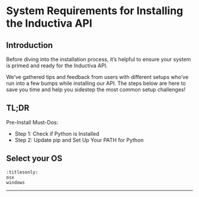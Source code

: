 # System Requirements for Installing the Inductiva API

## Introduction

Before diving into the installation process, it’s helpful to ensure your 
system is primed and ready for the Inductiva API.

We’ve gathered tips and feedback from users with different setups who’ve run 
into a few bumps while installing our API. The steps below are here to save 
you time and help you sidestep the most common setup challenges!

## TL;DR
Pre-Install Must-Dos:
- Step 1: Check if Python is Installed
- Step 2: Update pip and Set Up Your PATH for Python

## Select your OS

```{toctree}
:titlesonly:
osx
windows
```

----